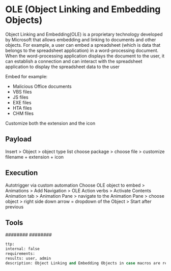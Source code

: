 # OLE (Object Linking and Embedding Objects)
Object Linking and Embedding(OLE) is a proprietary technology developed by Microsoft that allows embedding and linking to documents and other objects.
For example, a user can embed a spreadsheet (which is data that belongs to the spreadsheet application) in a word-processing document.
When the word-processing application displays the document to the user, it can establish a connection and can interact with the spreadsheet application to display the spreadsheet data to the user

Embed for example:
* Malicious Office documents
* VBS files 
* JS files 
* EXE files 
* HTA files 
* CHM files

Customize both the extension and the icon

## Payload
Insert > Object > object type list choose package > choose file > customize filename + extension + icon

## Execution
Autotrigger via custom automation
Choose OLE object to embed > Animations > Add Navigation > OLE Action verbs > Activate Contents
Animation tab > Animation Pane > navigate to the Animation Pane > choose object > right side down arrow = dropdown of the Object > Start after previous


## Tools
########
########

```meta
ttp:
internal: false
requirements:
results: user, admin
description: Object Linking and Embedding Objects in case macros are restricted.
```
